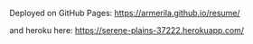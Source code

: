 Deployed on GitHub Pages:
https://armerila.github.io/resume/

and heroku here:
https://serene-plains-37222.herokuapp.com/

